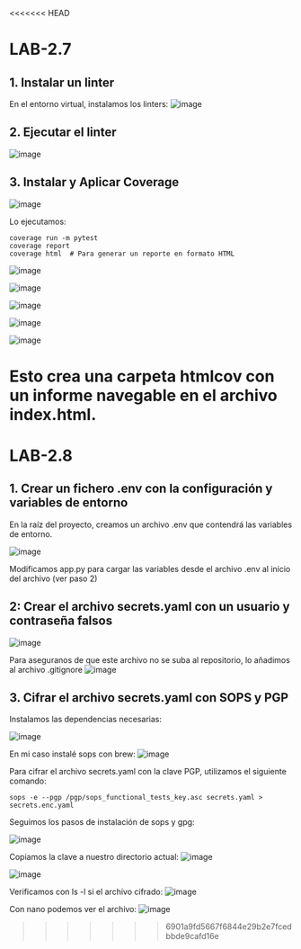 <<<<<<< HEAD
# LAB-2.7

## 1. Instalar un linter 
En el entorno virtual, instalamos los linters:
![image](https://github.com/user-attachments/assets/9ae292f8-1206-4b68-b7d5-c0b30fe26133)

## 2. Ejecutar el linter

![image](https://github.com/user-attachments/assets/debc99de-79e9-4ef7-827f-04309a2627b6)


## 3. Instalar y Aplicar Coverage

![image](https://github.com/user-attachments/assets/ef8f587a-2ad5-4bb6-9dfd-4608117a8830)

Lo ejecutamos:
```
coverage run -m pytest
coverage report
coverage html  # Para generar un reporte en formato HTML
```
![image](https://github.com/user-attachments/assets/fa4a3b8b-74ab-44d1-9314-7779bb448e77)

![image](https://github.com/user-attachments/assets/21196234-751c-416d-bfe9-1f9d5c31e292)

![image](https://github.com/user-attachments/assets/99d1983a-e81a-4b60-86a1-b9c05c71cb45)

![image](https://github.com/user-attachments/assets/c3f42efc-8776-458c-9d51-5ee426109536)

![image](https://github.com/user-attachments/assets/41aaa00d-8172-4bcb-ba23-4d0ac55ec860)

Esto crea una carpeta htmlcov con un informe navegable en el archivo index.html.
=======
# LAB-2.8

## 1.  Crear un fichero .env con la configuración y variables de entorno

En la raíz del proyecto, creamos un archivo .env que contendrá las variables de entorno.

![image](https://github.com/user-attachments/assets/93554d10-3dd0-4c87-8f21-9685fbce4546)

Modificamos app.py para cargar las variables desde el archivo .env al inicio del archivo (ver paso 2)  

## 2: Crear el archivo secrets.yaml con un usuario y contraseña falsos

![image](https://github.com/user-attachments/assets/f5e99494-2e8b-48ca-b331-d63b36fc4090)

Para aseguranos de que este archivo no se suba al repositorio, lo añadimos al archivo .gitignore
![image](https://github.com/user-attachments/assets/63217487-b3a8-4e65-86ec-4b4b6f84b27b)


## 3.  Cifrar el archivo secrets.yaml con SOPS y PGP
Instalamos las dependencias necesarias:

![image](https://github.com/user-attachments/assets/13cd24e2-4488-467d-8f43-8e7c6cdceefc)


En mi caso instalé sops con brew:
![image](https://github.com/user-attachments/assets/f19577a9-5c05-41af-af44-8261d488205c)


Para cifrar el archivo secrets.yaml con la clave PGP, utilizamos el siguiente comando:

```
sops -e --pgp /pgp/sops_functional_tests_key.asc secrets.yaml > secrets.enc.yaml
```

Seguimos los pasos de instalación de sops y gpg:

![image](https://github.com/user-attachments/assets/9a4809a3-9ee5-4e19-9549-80fb421552c8)

Copiamos la clave a nuestro directorio actual:
![image](https://github.com/user-attachments/assets/38ed39b3-50ba-4287-a4c5-6633e86e6a91)

![image](https://github.com/user-attachments/assets/0b51db0b-c09a-45a6-ade7-2b1a4dc2226b)

Verificamos con ls -l si el archivo cifrado:
![image](https://github.com/user-attachments/assets/dbe4590a-e869-492a-a434-eeaf8b856a80)


Con nano podemos ver el archivo:
![image](https://github.com/user-attachments/assets/0411de28-3342-4313-9a85-380f87413b9e)


>>>>>>> 6901a9fd5667f6844e29b2e7fcedbbde9cafd16e


